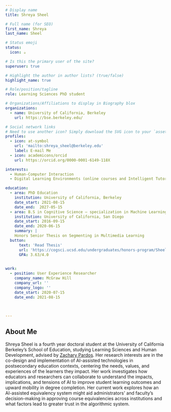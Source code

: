 ```yaml
---
# Display name
title: Shreya Sheel

# Full name (for SEO)
first_name: Shreya
last_name: Sheel

# Status emoji
status:
  icon: ☕️

# Is this the primary user of the site?
superuser: true

# Highlight the author in author lists? (true/false)
highlight_name: true

# Role/position/tagline
role: Learning Sciences PhD student

# Organizations/Affiliations to display in Biography blox
organizations:
  - name: University of California, Berkeley
    url: https://bse.berkeley.edu/

# Social network links
# Need to use another icon? Simply download the SVG icon to your `assets/media/icons/` folder.
profiles:
  - icon: at-symbol
    url: 'mailto:shreya_sheel@berkeley.edu'
    label: E-mail Me
  - icon: academicons/orcid
    url: https://orcid.org/0000-0001-6149-118X

interests:
  - Human-Computer Interaction
  - Digital Learning Environments (online courses and Intelligent Tutoring Systems)

education:
  - area: PhD Education
    institution: University of California, Berkeley
    date_start: 2021-08-15
    date_end:  2027-05-15
  - area: B.S in Cognitive Science – specialization in Machine Learning and Neural Computation
    institution: University of California, San Diego
    date_start: 2016-09-15
    date_end: 2020-06-15
    summary: |
    Honors Senior Thesis on Segmenting in Multimedia Learning
  button:
      text: 'Read Thesis'
      url: 'https://cogsci.ucsd.edu/undergraduates/honors-program/Sheel,-Shreya_Segmenting-in-Multimedia-Learning_Final.pdf'
      GPA: 3.63/4.0

 
work:
  - position: User Experience Researcher
    company_name: McGraw Hill
    company_url: ''
    company_logo: ''
    date_start: 2020-07-15
    date_end: 2021-08-15
   
 

---
```


## About Me

Shreya Sheel is a fourth year doctoral student at the University of California Berkeley’s School of Education, studying Learning Sciences and Human Development, advised by <a href="https://bse.berkeley.edu/zachary-pardos">Zachary Pardos</a>. Her research interests are in the co-design and implementation of AI-assisted technologies in postsecondary education contexts, centering the needs, values, and experiences of the learners they impact. Her work investigates how educators and researchers can collaborate to understand the impacts, implications, and tensions of AI to improve student learning outcomes and upward mobility in degree completion. Her current work explores how an AI-assisted equivalency system might aid administrators' and faculty’s decision-making in approving course equivalencies across institutions and what factors lead to greater trust in the algorithmic system.
